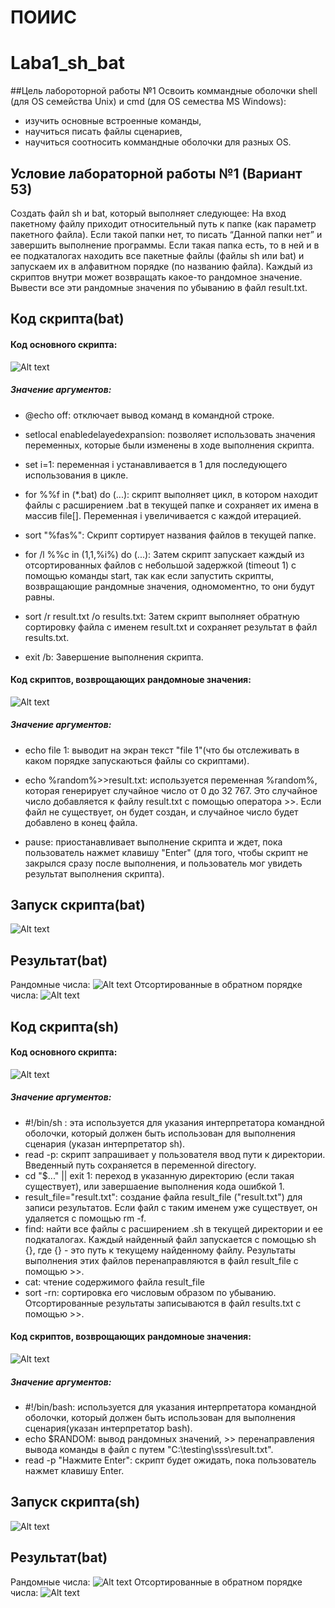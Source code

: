 # ПОИИС
# Laba1_sh_bat
##Цель лабороторной работы №1
Освоить коммандные оболочки shell (для OS семейства Unix) и cmd (для OS семества MS Windows):
* изучить основные встроенные команды,
* научиться писать файлы сценариев,
* научиться соотносить коммандные оболочки для разных OS.
## Условие лабораторной работы №1 (Вариант 53)
Создать файл sh и bat, который выполняет следующее: 
На вход пакетному файлу приходит относительный путь к папке (как параметр пакетного файла). Если такой папки нет, то писать “Данной папки нет” и завершить выполнение программы. Если такая папка есть, то в ней и в ее подкаталогах находить все пакетные файлы (файлы sh или bat) и запускаем их в алфавитном порядке (по названию файла). Каждый из скриптов внутри может возвращать какое-то рандомное значение. Вывести все эти рандомные значения по убыванию в файл result.txt.
## Код скрипта(bat) 
#### Код основного скрипта:
![Alt text](image.png)

##### Значение аргументов:

+ @echo off: отключает вывод команд в командной строке.

+ setlocal enabledelayedexpansion: позволяет использовать значения переменных, которые были изменены в ходе выполнения скрипта.

+ set i=1: переменная i устанавливается в 1 для последующего использования в цикле.

+ for %%f in (*.bat) do (...): скрипт выполняет цикл, в котором находит файлы с расширением .bat в текущей папке и сохраняет их имена в массив file[]. Переменная i увеличивается с каждой итерацией.

+ sort "%fas%": Скрипт сортирует названия файлов в текущей папке.

+ for /l %%c in (1,1,%i%) do (...): Затем скрипт запускает каждый из отсортированных файлов с небольшой задержкой (timeout 1) с помощью команды start, так как если запустить скрипты, возвращающие рандомные значения, одномоментно, то они будут равны.

+ sort /r result.txt /o results.txt: Затем скрипт выполняет обратную сортировку файла с именем result.txt и сохраняет результат в файл results.txt.

+ exit /b: Завершение выполнения скрипта.

#### Код скриптов, возврощающих рандомноые значения:
![Alt text](<Снимок экрана (31).png>)
##### Значение аргументов:

+ echo file 1: выводит на экран текст "file 1"(что бы отслеживать в каком порядке запускаються файлы со скриптами).

+ echo %random%>>result.txt: используется переменная %random%, которая генерирует случайное число от 0 до 32 767. Это случайное число добавляется к файлу result.txt с помощью оператора >>. Если файл не существует, он будет создан, и случайное число будет добавлено в конец файла.

+ pause: приостанавливает выполнение скрипта и ждет, пока пользователь нажмет клавишу "Enter" (для того, чтобы скрипт не закрылся сразу после выполнения, и пользователь мог увидеть результат выполнения скрипта).

## Запуск скрипта(bat)
![Alt text](image-2.png)
## Результат(bat)
Рандомные числа:
![Alt text](<Снимок экрана (25).png>)
Отсортированные в обратном порядке числа:
![Alt text](image-3.png)

## Код скрипта(sh) 
#### Код основного скрипта:
![Alt text](image-4.png)
##### Значение аргументов:
+ #!/bin/sh : эта используется для указания интерпретатора командной оболочки, который должен быть использован для выполнения сценария (указан интерпретатор sh).
+ read -p: скрипт запрашивает у пользователя ввод пути к директории. Введенный путь сохраняется в переменной directory.
+ cd "$..." || exit 1: переход в указанную директорию (ecли такая существует), или завершаение выполнения кода ошибкой 1.
+ result_file="result.txt": создание файла result_file ("result.txt") для записи результатов. Если файл с таким именем уже существует, он удаляется с помощью rm -f.
+ find: найти все файлы с расширением .sh в текущей директории и ее подкаталогах. Каждый найденный файл запускается с помощью sh {}, где {} - это путь к текущему найденному файлу. Результаты выполнения этих файлов перенаправляются в файл result_file с помощью >>.
+ cat: чтение содержимого файла result_file
+ sort -rn: сортировка его числовым образом по убыванию. Отсортированные результаты записываются в файл results.txt с помощью >>.
#### Код скриптов, возврощающих рандомноые значения:
![Alt text](image-5.png)
##### Значение аргументов:
+ #!/bin/bash: используется для указания интерпретатора командной оболочки, который должен быть использован для выполнения сценария(указан интерпретатор bash).
+ echo $RANDOM: вывод рандомных значений, >> перенаправления вывода команды в файл c путем "C:\testing\sss\result.txt".
+ read -p "Нажмите Enter": скрипт будет ожидать, пока пользователь нажмет клавишу Enter.

## Запуск скрипта(sh)
![Alt text](image-6.png)
## Результат(bat)
Рандомные числа:
![Alt text](image-7.png)
Отсортированные в обратном порядке числа:
![Alt text](image-8.png)


